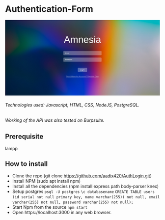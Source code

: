 # Authentication-Form
![Banner](https://github.com/poorvashetye/Authentication-Form/blob/main/public/img/ss.png)
###### Technologies used: Javascript, HTML, CSS, NodeJS, PostgreSQL.
###### Working of the API was also tested on Burpsuite.

## Prerequisite
lampp

## How to install
- Clone the repo (git clone https://github.com/aadix420/AuthLogin.git)
- Install NPM (sudo apt install npm)
- Install all the dependencies (npm install express path body-parser knex)
- Setup postgres
`psql -U postgres`
`\c databasename`
`CREATE TABLE users (id serial not null primary key, name varchar(255)) not null, email varchar(255) not null, password varchar(255) not null);`
- Start Npm from the source 
`npm start`
- Open https://localhost:3000 in any web browser.
